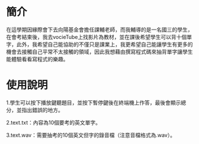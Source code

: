 # 簡介

在這學期因緣際會下去向陽基金會擔任課輔老師，而我輔導的是一名國三的學生，在會考結束後，我去vocieTube上找影片為教材，並在課後希望學生可以背十個單字，此外，我希望自己能協助的不僅只是課業上，我更希望自己能讓學生有更多的機會去接觸自己平常不太接觸的領域，因此我想藉由撰寫程式碼來抽背單字讓學生能體驗看看寫程式的樂趣。

# 使用說明

1.學生可以按下播放鍵聽題目，並按下暫停鍵後在終端機上作答，最後會顯示總分，並指出錯誤的地方。

2.text.txt：內容為10個要考的英文單字。

3.text.wav：需要抽考的10個英文但字的錄音檔（注意音檔格式為.wav）。


